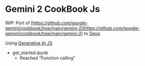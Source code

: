# Gemini 2 CookBook Js

WIP: Port of
[https://github.com/google-gemini/cookbook/tree/main/gemini-2](https://github.com/google-gemini/cookbook/tree/main/gemini-2)
to [Deno](https://deno.com)

Using [Generative AI JS](https://github.com/google-gemini/generative-ai-js)

- get_started.ipynb
  - Reached "Function calling"
